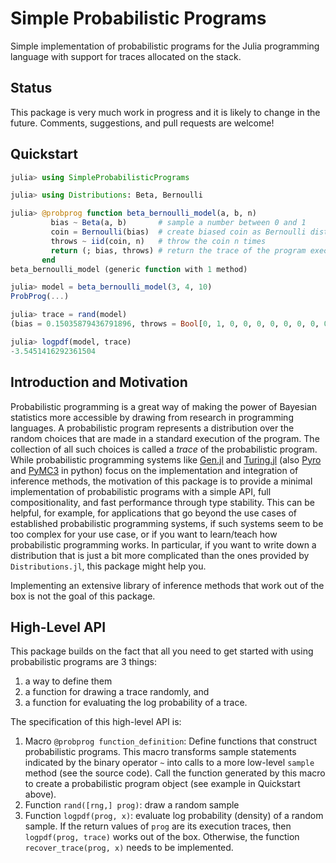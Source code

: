 # Simple Probabilistic Programs
Simple implementation of probabilistic programs for the Julia programming language with support for traces allocated on the stack.

## Status
This package is very much work in progress and it is likely to change in the future. Comments, suggestions, and pull requests are welcome!

## Quickstart
```julia
julia> using SimpleProbabilisticPrograms

julia> using Distributions: Beta, Bernoulli

julia> @probprog function beta_bernoulli_model(a, b, n)
         bias ~ Beta(a, b)       # sample a number between 0 and 1
         coin = Bernoulli(bias)  # create biased coin as Bernoulli distribution
         throws ~ iid(coin, n)   # throw the coin n times
         return (; bias, throws) # return the trace of the program execution
       end
beta_bernoulli_model (generic function with 1 method)

julia> model = beta_bernoulli_model(3, 4, 10)
ProbProg(...)

julia> trace = rand(model)
(bias = 0.15035879436791896, throws = Bool[0, 1, 0, 0, 0, 0, 0, 0, 0, 0])

julia> logpdf(model, trace)
-3.5451416292361504
```

## Introduction and Motivation
Probabilistic programming is a great way of making the power of Bayesian statistics more accessible by drawing from research in programming languages.
A probabilistic program represents a distribution over the random choices that are made in a standard execution of the program. The collection of all such choices is called a *trace* of the probabilistic program.
While probabilistic programming systems like [Gen.jl](https://github.com/probcomp/Gen.jl) and [Turing.jl](https://github.com/TuringLang/Turing.jl) (also [Pyro](https://github.com/pyro-ppl/pyro) and [PyMC3](https://github.com/pymc-devs/pymc) in python) focus on the implementation and integration of inference methods, the motivation of this package is to provide a minimal implementation of probabilistic programs with a simple API, full compositionality, and fast performance through type stability. 
This can be helpful, for example, for applications that go beyond the use cases of established probabilistic programming systems, if such systems seem to be too complex for your use case, or if you want to learn/teach how probabilistic programming works.
In particular, if you want to write down a distribution that is just a bit more complicated than the ones provided by `Distributions.jl`, this package might help you.

Implementing an extensive library of inference methods that work out of the box is not the goal of this package.

## High-Level API
This package builds on the fact that all you need to get started with using probabilistic programs are 3 things:
1. a way to define them
2. a function for drawing a trace randomly, and
3. a function for evaluating the log probability of a trace.

The specification of this high-level API is:
1. Macro `@probprog function_definition`: Define functions that construct probabilistic programs. This macro transforms sample statements indicated by the binary operator `~` into calls to a more low-level `sample` method (see the source code). Call the function generated by this macro to create a probabilistic program object (see example in Quickstart above).
2. Function `rand([rng,] prog)`: draw a random sample
3. Function `logpdf(prog, x)`: evaluate log probability (density) of a random sample. If the return values of `prog` are its execution traces, then `logpdf(prog, trace)` works out of the box. Otherwise, the function `recover_trace(prog, x)` needs to be implemented.
